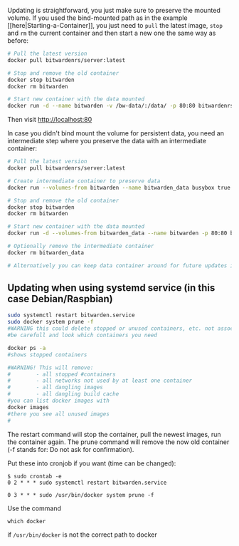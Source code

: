 Updating is straightforward, you just make sure to preserve the mounted volume. If you used the bind-mounted path as in the example [[here|Starting-a-Container]], you just need to `pull` the latest image, `stop` and `rm` the current container and then start a new one the same way as before:

```sh
# Pull the latest version
docker pull bitwardenrs/server:latest

# Stop and remove the old container
docker stop bitwarden
docker rm bitwarden

# Start new container with the data mounted
docker run -d --name bitwarden -v /bw-data/:/data/ -p 80:80 bitwardenrs/server:latest
```
Then visit [http://localhost:80](http://localhost:80)

In case you didn't bind mount the volume for persistent data, you need an intermediate step where you preserve the data with an intermediate container:

```sh
# Pull the latest version
docker pull bitwardenrs/server:latest

# Create intermediate container to preserve data
docker run --volumes-from bitwarden --name bitwarden_data busybox true

# Stop and remove the old container
docker stop bitwarden
docker rm bitwarden

# Start new container with the data mounted
docker run -d --volumes-from bitwarden_data --name bitwarden -p 80:80 bitwardenrs/server:latest

# Optionally remove the intermediate container
docker rm bitwarden_data

# Alternatively you can keep data container around for future updates in which case you can skip last step.
```

## Updating when using systemd service (in this case Debian/Raspbian)

```sh
sudo systemctl restart bitwarden.service
sudo docker system prune -f
#WARNING this could delete stopped or unused containers, etc. not associated with bitwarden_rs
#be carefull and look which containers you need

docker ps -a
#shows stopped containers

#WARNING! This will remove:
#        - all stopped #containers
#        - all networks not used by at least one container
#        - all dangling images
#        - all dangling build cache
#you can list docker images with
docker images
#there you see all unused images
#
```
The restart command will stop the container, pull the newest images, run the container again.
The prune command will remove the now old container (-f stands for: Do not ask for confirmation).

Put these into cronjob if you want (time can be changed):
```
$ sudo crontab -e
0 2 * * * sudo systemctl restart bitwarden.service

0 3 * * * sudo /usr/bin/docker system prune -f
```
Use the command

`which docker` 

if `/usr/bin/docker` is not the correct path to docker
